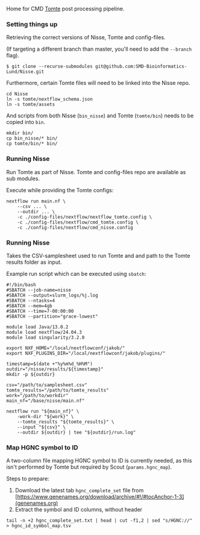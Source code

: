 Home for CMD [Tomte](https://github.com/genomic-medicine-sweden/tomte) post processing pipeline.

### Setting things up

Retrieving the correct versions of Nisse, Tomte and config-files.

(If targeting a different branch than master, you'll need to add the `--branch` flag).

```
$ git clone --recurse-submodules git@github.com:SMD-Bioinformatics-Lund/Nisse.git
```

Furthermore, certain Tomte files will need to be linked into the Nisse repo.

```
cd Nisse
ln -s tomte/nextflow_schema.json
ln -s tomte/assets
```

And scripts from both Nisse (`bin_nisse`) and Tomte (`tomte/bin`) needs to be copied into `bin`.

```
mkdir bin/
cp bin_nisse/* bin/
cp tomte/bin/* bin/
```

### Running Nisse

Run Tomte as part of Nisse. Tomte and config-files repo are available as sub modules.

Execute while providing the Tomte configs:

```
nextflow run main.nf \
    --csv ... \
    --outdir ... \
    -c ./config-files/nextflow/nextflow_tomte.config \
    -c ./config-files/nextflow/cmd_tomte.config \
    -c ./config-files/nextflow/cmd_nisse.config
```

### Running Nisse

Takes the CSV-samplesheet used to run Tomte and and path to the Tomte results folder as input.

Example run script which can be executed using `sbatch`:

```
#!/bin/bash
#SBATCH --job-name=nisse
#SBATCH --output=slurm_logs/%j.log
#SBATCH --ntasks=4
#SBATCH --mem=4gb
#SBATCH --time=7-00:00:00
#SBATCH --partition="grace-lowest"

module load Java/13.0.2
module load nextflow/24.04.3
module load singularity/3.2.0

export NXF_HOME="/local/nextflowconf/jakob/"
export NXF_PLUGINS_DIR="/local/nextflowconf/jakob/plugins/"

timestamp=$(date +"%y%m%d_%H%M")
outdir="/nisse/results/${timestamp}"
mkdir -p ${outdir}

csv="/path/to/samplesheet.csv"
tomte_results="/path/to/tomte_results"
work="/path/to/workdir"
main_nf="/base/nisse/main.nf"

nextflow run "${main_nf}" \
    -work-dir "${work}" \
    --tomte_results "${tomte_results}" \
    --input "${csv}" \
    --outdir ${outdir} | tee "${outdir}/run.log"
```

### Map HGNC symbol to ID

A two-column file mapping HGNC symbol to ID is currently needed, as this isn't performed by Tomte but required by Scout (`params.hgnc_map`).

Steps to prepare:

1. Download the latest tab `hgnc_complete_set` file from [https://www.genenames.org/download/archive/#!/#tocAnchor-1-3](genenames.org)
2. Extract the symbol and ID columns, without header

```
tail -n +2 hgnc_complete_set.txt | head | cut -f1,2 | sed "s/HGNC://" > hgnc_id_symbol_map.tsv
```

